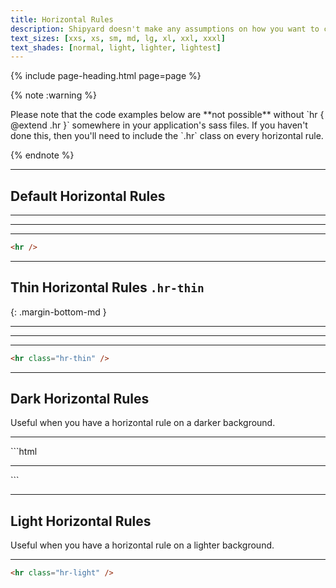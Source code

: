 ```yaml
---
title: Horizontal Rules
description: Shipyard doesn't make any assumptions on how you want to common tags like an `hr` to styled. As a result, we would recommend extending the `.hr` class in your own SASS files to achieve the results below on all `hr` tags (e.g. `@extend .hr`).
text_sizes: [xxs, xs, sm, md, lg, xl, xxl, xxxl]
text_shades: [normal, light, lighter, lightest]
---
```


{% include page-heading.html page=page %}

{% note :warning %}
  <p markdown="1">
    Please note that the code examples below are **not possible** without `hr { @extend .hr }` somewhere in your application's sass files. If you haven't done this, then you'll need to include the `.hr` class on every horizontal rule.
  </p>
{% endnote %}

---

## Default Horizontal Rules
<div class="utilities-typography-hr-box-default">
  <hr class="utilities-typography-hr" />
</div>
<div class="utilities-typography-hr-box-dark">
  <hr class="utilities-typography-hr" />
</div>
<div class="utilities-typography-hr-box-light">
  <hr class="utilities-typography-hr" />
</div>

```html
<hr />
```

---

## Thin Horizontal Rules `.hr-thin`
{: .margin-bottom-md }

<div class="utilities-typography-hr-box-default">
  <hr class="utilities-typography-hr hr-thin" />
</div>
<div class="utilities-typography-hr-box-dark">
  <hr class="utilities-typography-hr hr-thin" />
</div>
<div class="utilities-typography-hr-box-light">
  <hr class="utilities-typography-hr hr-thin" />
</div>

```html
<hr class="hr-thin" />
```

---

## Dark Horizontal Rules
<p class="text-light margin-bottom-md" markdown="1">Useful when you have a horizontal rule on a darker background.</p>

<div class="utilities-typography-hr-box-dark">
  <hr class="utilities-typography-hr hr-dark" />
</div>
```html
<hr class="hr-dark" />
```

---

## Light Horizontal Rules
<p class="text-light margin-bottom-md" markdown="1">Useful when you have a horizontal rule on a lighter background.</p>

<div class="utilities-typography-hr-box-light">
  <hr class="utilities-typography-hr hr-light" />
</div>

```html
<hr class="hr-light" />
```
